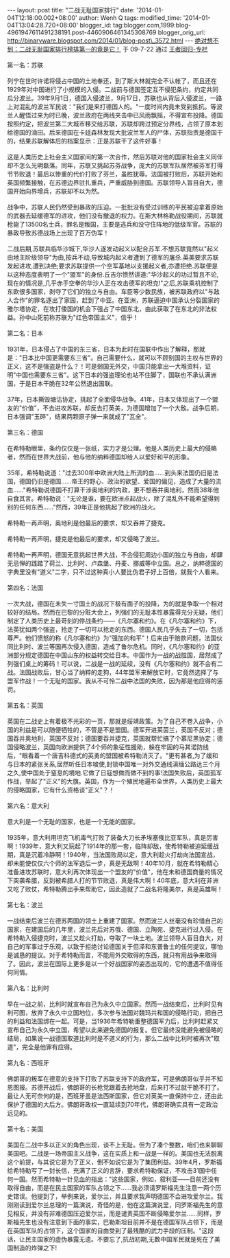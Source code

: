 --- layout: post title: "二战无耻国家排行" date:
'2014-01-04T12:18:00.002+08:00' author: Wenh Q tags: modified\_time:
'2014-01-04T13:04:28.720+08:00' blogger\_id:
tag:blogger.com,1999:blog-4961947611491238191.post-4460906461345308769
blogger\_orig\_url:
http://binaryware.blogspot.com/2014/01/blog-post\_3572.html ---
[绝对想不到：二战无耻国家排行榜排第一的竟是它！](http://blog.china.com/u/060604/863/200907/4987483.html)
于 09-7-22 通过 [王者回归-专栏](http://blog.china.com/u/060604/863/)\
\
第一名：苏联\
\
列宁在世时许诺将侵占中国的土地奉还，到了斯大林就完全不认帐了，而且还在1929年对中国进行了小规模的入侵。二战前与德国签定互不侵犯条约，约定共同瓜分波兰。39年9月1日，德国入侵波兰，9月17日，苏联也从背后入侵波兰，一路上对混乱的波兰军民说："我们是来打德国人的。"一度时间内竟未受到抵抗。等波兰人醒悟过来为时已晚，波兰政府在两线夹击中已风雨飘摇，不得宣布投降。德国按照约定，把波兰第二大城市移交给苏联，苏联却跨过预定分界线，占领了原本划给德国的油田。后来德国在卡廷森林发现大批波兰军人的尸体，苏联指责是德国干的，结果苏联解体后的档案显示：正是苏联干了这件好事！\
\
这是人类历史上社会主义国家间的第一次合作，然后苏联对他的国家社会主义同伴却不怎么光明磊落。同年，苏联又挑起苏芬战争，庞大的苏联军队居然被芬军打得节节败退！最后以惨重的代价打败了芬兰，虽胜犹辱。法国被打败后，苏联开始和英国频繁接触，在苏德边界驻扎重兵，严重威胁到德国。苏联领导人盲目自大，德国开始向界增兵，苏联却不以为然。\
\
战争中，苏联人民仍然受到暴政的压迫。一批批没有受过训练的平民被迫拿着原始的武器去延缓德军的进攻，他们没有撤退的权力。在斯大林格勒战役期间，苏联就枪毙了13500名士兵，罪名是叛国，主要是逃兵和没守住阵地的低级军官。苏联的暴政导致苏德战场上出现了百万伪军！\
\
二战后期,苏联兵临华沙城下,华沙人遂发动起义以配合苏军.不想苏联竟然以"起义由地主阶级领导"为由,按兵不动,导致城内起义者遭到了德军的屠杀.英美要求苏联发起进攻,遭到决绝;要求苏联提供一个空军基地以支援起义者,亦遭拒绝.苏联便是以这种态度表明了一个"盟军"的身份.丘吉尔愤然讲道:"华沙起义的功过暂且不论,现在的情况是,几乎赤手空拳的华沙人正在攻击德军的坦克!"之后,苏联乘机控制了东欧很多国家，剥夺了它们的独立与自由。车臣等少数民族，被苏联政府以"与敌人合作"的罪名逐出了家园，赶到了中亚。在亚洲，苏联逼迫中国承认分裂国家的雅尔塔协定，在攻打倭国的机会下强占了中国东北，由此获取了在东北的非法权益。孙中山死前称苏联为"红色帝国主义"，信乎！\
\
第二名：日本\
\
1931年，日本侵占了中国的东三省，日本为此时在国联中作出了解释，那就是："日本比中国更需要东三省"。自己需要什么，就可以不顾别国的主权与世界的正义，这不是强盗是什么？！可是弱国无外交，中国只能拿出一大堆资料，证明"中国也需要东三省"。这下日本的强盗理论也站不住脚了，国联也不承认满洲国，于是日本干脆在32年公然退出国联。\
\
37年，日本撕毁塘沽协定，挑起了全面侵华战争。41年，日本又体现出了一个盟友的"价值"，不去进攻苏联，却反去打英美，为德国增加了一个大敌。战争后期，日本强调"玉碎"，结果两颗原子弹一来就成了"瓦全"。\
\
第三名：德国\
\
在希特勒眼里，条约仅仅是一张纸，实力才是公理。他是人类历史上最大的侵略者，然而在世界大战前，他与他的纳粹德国却给人以爱好和平的形象。\
\
35年，希特勒说道："过去300年中欧洲大陆上所流的血……到头来法国仍旧是法国，德国仍旧是德国……帝王的野心、政治的欲望、爱国的偏见，造成了大量的流血……"希特勒说德国不打算干涉奥地利的内政，更不想吞并奥地利，然而38年他自食其言。希特勒说："无论是谁，要在欧洲点起战火，除了混乱外不能希望得到别的任何东西……"然而，39年正是他挑起了欧洲的战火。\
\
希特勒一再声明，奥地利是他最后的要求，却又吞并了捷克。\
\
希特勒一再声明，捷克是他最后的要求，却又侵略了波兰。\
\
希特勒一再声明，德国无意挑起世界大战，不会侵犯周边小国的独立与自由，却肆无忌惮的践踏了荷兰、比利时、卢森堡、丹麦、挪威等中立国。总之，纳粹德国的字典里没有"道义"二字，只不过这种真小人要比伪君子好上百倍，就我个人看来。\
\
第四名：法国\
\
一次大战，德国在未失一寸国土的战况下极有面子的投降，为的就是争取一个相对较好的结局。然而在巴黎的分赃大会上，列强们的无耻本性暴露得充分无疑，他们制定了人类历史上最苛刻的停战条约——《凡尔塞和约》。在《凡尔塞和约》下，法英犹如两个强盗，抢走了一切可以抢走的东西。德国人民几乎失去了一切，包括尊严。他们愤怒的称《凡尔塞和约》为"强加的和平"！后来由于赔款问题，法国伙同比利时、波兰等国再次侵入德国，造成了鲁尔危机。同时，《凡尔塞和约》的亚洲部分规定德国在中国山东的权益转交给日本。中国作为一战的战胜国，居然成了列强们桌上的筹码！可以说，二战是一战的延续，没有《凡尔塞和约》就不会有二战。法国战败后，甘心当了纳粹的走狗，44年盟军来解放它时，它竟然选择了与盟军作战！一个无耻的国家。我从不可怜二战中法国的失败，因为那是他应得的惩罚。\
\
第五名：英国\
\
英国在二战史上有着极不光彩的一页，那就是绥靖政策。为了自己不卷入战争，小国的利益是可以随便牺牲的，不管是不是盟国。德军开进莱茵兰，英国不反对；德国吞并奥地利，英国不反对；德国要吞并捷克，英国就帮忙搞了个慕尼黑协定；德国侵略波兰，英国向欧洲提供了4个师的象征性援助，躲在牢固的马其诺防线后，"眼看着一个唐吉科德式的英勇的盟国被希特勒消灭了。"更有甚者,为了缓和与日本的紧张关系,居然听任日本唆使,封锁中国唯一对外交通线滇缅公路达三个月之久,使中国处于窒息的境地.它做了日寇想做而做不到的事!法国失败后，英国孤军作战，举起了"正义"的大旗。英国，作为一个殖民地遍布全世界，人类历史上最大的侵略国家，它有什么资格谈"正义"？！\
\
第六名：意大利\
\
意大利是一个无耻的国家，也是一个无能的国家。\
\
1935年，意大利用坦克飞机毒气打败了装备大刀长矛埃塞俄比亚军队，真是厉害啊！1939年，意大利又玩起了1914年的那一套，临阵却敌，使希特勒被迫延缓战期，真是沉着冷静啊！1940年，当法国败局以定，意大利趁火打劫向法国宣战，却未能使仅仅六个师的法军退后一步，真是无敌啊！40年10月，就在希特勒精心准备进攻苏联时，意大利再次体现出一个盟友的"价值"，他在未和德国商量的情况下突袭希腊，反到被希腊人打的节节败退，真是伟大啊！40年底，意大利在非洲又吃了败仗，希特勒腾出手来帮助它，因此造就了二战名将隆美尔，真是英雄啊！\
\
第七名：波兰\
\
一战结束后波兰在德苏两国的领土上重建了国家。然而波兰人丝毫没有珍惜自己的国家，在建国后的几年里，波兰先后对苏俄、德国、立陶宛、捷克进行过入侵。在希特勒入侵捷克时，波兰又趁火打劫，夺取了一块土地。波兰领导人盲目自大，对自己的军事过于乐观，以致于拒绝讨论德国关于但泽和东普鲁士的任何提议，哪怕是诚恳的提议。对于希特勒而言，不能用外交取得的东西，就只有用战争来取得了。因此，波兰在国际上更多是以一个好战国家的姿态出现的，它的遭遇不值得任何同情。\
\
第八名：比利时\
\
早在一战之前，比利时就宣布自己为永久中立国家。然而一战结束后，比利时见有利可图，放弃了永久中立国地位，多次参与法国对魏玛共和国的侵略行动，把自己的利益和法国绑在一起。可是，当1936年希特勒重整德国军力后，比利时赶紧又宣布自己为永久中立国，希望以此来避免德国的报复。但它最终没能避免被侵略的结局，如果说一战德国取道比利时是不道义的行为，那么二战中比利时被再次"取道"，完全是他罪有应得。\
\
第九名：西班牙\
\
佛朗哥的叛军在德意的支持下打败了苏联支持下的政府军，可是佛朗哥似乎并不知恩图报。苏德开战后，佛朗哥的长枪党跟着去抢地盘，后来打不过就干脆不打了。最让人无可奈何的是，西班牙虽是法西斯国家，但它对英美一直保持中立，还由此保护了德国的大后方。佛朗哥政权一直延续到70年代，佛朗哥确实具有一定政治远见的。\
\
第十名：美国\
\
美国在二战中多以正义的角色出现，谈不上无耻。但为了凑个整数，咱们也来聊聊美国吧。二战是一场帝国主义战争，这在实质上和一战是一样的。美国也无法脱离这个前提，与其说它是为了正义，倒不如说它是为了集团利益。39年4月，罗斯福给希特勒写了一封长信，充满了正义的言辞，要求希特勒保证，不攻击31国中任何一国。然而希特勒一针见血的指出："这些国家，例如，叙利亚——目前还没有取得自由，而是在民主国家的军队占领之下……我必须请罗斯福先生注意一两个历史错误。他提到了，举例来说，爱尔兰，并且要求我声明德国不会进攻爱尔兰。我刚刚读到爱尔兰总理的一篇演说，奇怪的是，他在这篇演说里，同罗斯福先生的意见相反，并没有非难德国压迫爱尔兰，而是谴责英国不断侵略爱尔兰……同样，罗斯福先生也没有注意到下面的事实，巴勒斯坦目前并不是在德国军队占领下，而是在英国军队的占领下，这个国家的自由受到了最残酷的武力手段的压制。"这段话，让民主国家的虚伪暴露无遗。不要忘了,抗战初期,无数中国军民就是死在了美国制造的炸弹之下!
